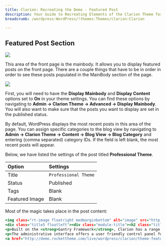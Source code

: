 ```yaml
---
title: Clarion: Recreating the Demo - Featured Post
description: Your Guide to Recreating Elements of the Clarion Theme for WordPress
breadcrumb: /wordpress:WordPress/!themes:Themes/clarion:Clarion

---
```


Featured Post Section
-----

![][demo]

This area of the front page is the mainbody. It allows you to display featured posts on the front page. There are a couple things that have to be in order in order to see these posts populated in the MainBody section of the page.

![][mainbody]

First, you will need to have the **Display Mainbody** and **Display Content** options set to **On** in your theme settings. You can find these options by navigating to **Admin -> Clarion Theme -> Advanced -> Display Mainbody**. You will also want to make sure that the posts you want to display are set in the published status.

By default, WordPress displays the most recent posts in this area of the page. You can assign specific categories to the blog view by navigating to **Admin -> Clarion Theme -> Content -> Blog View -> Blog Category** and entering (comma separated) category IDs. If the field is left blank, the most recent posts will appear.

Below, we have listed the settings of the post titled **Professional Theme**.

| Option         | Settings             |
| :----------    | :----------          |
| Title          | `Professional Theme` |
| Status         | Published            |
| Tags           | Blank                |
| Featured Image | Blank                |


Most of the magic takes place in the post content:

~~~ .html
<img class="rt-image floatright medmarginbottom" alt="image" src="http://demo.rockettheme.com/live/wordpress/clarion/wp-content/rockettheme/rt_clarion_wp/frontpage/fp-mainbody-1.jpg" width="320" height="210" />
<div class="title5 floatleft"><div class="module-title"><h2 class="title">Professional Theme</h2></div></div><br /><br /><br />
<p>Built on the <strong>Gantry Framework</strong>, Clarion has a range of powerful, flexible and intuitive features and functions.</p>
<p>The administrative interface offers a user friendly control panel for intricately customizing the <strong>themes layouts</strong>.</p>
<a href="http://demo.rockettheme.com/live/wordpress/clarion/theme-features/" class="nobold"><span>View All Features +</span></a>
~~~

[demo]: assets/demo_10.jpeg
[mainbody]: assets/setadvanced.jpeg
